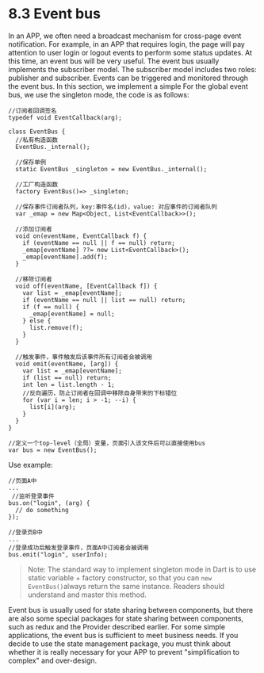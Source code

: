 # 8.3 Event bus

In an APP, we often need a broadcast mechanism for cross-page event notification. For example, in an APP that requires login, the page will pay attention to user login or logout events to perform some status updates. At this time, an event bus will be very useful. The event bus usually implements the subscriber model. The subscriber model includes two roles: publisher and subscriber. Events can be triggered and monitored through the event bus. In this section, we implement a simple For the global event bus, we use the singleton mode, the code is as follows:

```
//订阅者回调签名
typedef void EventCallback(arg);

class EventBus {
  //私有构造函数
  EventBus._internal();

  //保存单例
  static EventBus _singleton = new EventBus._internal();

  //工厂构造函数
  factory EventBus()=> _singleton;

  //保存事件订阅者队列，key:事件名(id)，value: 对应事件的订阅者队列
  var _emap = new Map<Object, List<EventCallback>>();

  //添加订阅者
  void on(eventName, EventCallback f) {
    if (eventName == null || f == null) return;
    _emap[eventName] ??= new List<EventCallback>();
    _emap[eventName].add(f);
  }

  //移除订阅者
  void off(eventName, [EventCallback f]) {
    var list = _emap[eventName];
    if (eventName == null || list == null) return;
    if (f == null) {
      _emap[eventName] = null;
    } else {
      list.remove(f);
    }
  }

  //触发事件，事件触发后该事件所有订阅者会被调用
  void emit(eventName, [arg]) {
    var list = _emap[eventName];
    if (list == null) return;
    int len = list.length - 1;
    //反向遍历，防止订阅者在回调中移除自身带来的下标错位 
    for (var i = len; i > -1; --i) {
      list[i](arg);
    }
  }
}

//定义一个top-level（全局）变量，页面引入该文件后可以直接使用bus
var bus = new EventBus();

```

Use example:

```
//页面A中
...
 //监听登录事件
bus.on("login", (arg) {
  // do something
});

//登录页B中
...
//登录成功后触发登录事件，页面A中订阅者会被调用
bus.emit("login", userInfo);

```

> Note: The standard way to implement singleton mode in Dart is to use static variable + factory constructor, so that you can `new EventBus()`always return the same instance. Readers should understand and master this method.

Event bus is usually used for state sharing between components, but there are also some special packages for state sharing between components, such as redux and the Provider described earlier. For some simple applications, the event bus is sufficient to meet business needs. If you decide to use the state management package, you must think about whether it is really necessary for your APP to prevent "simplification to complex" and over-design.